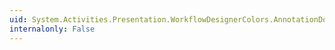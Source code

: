 ```yaml
---
uid: System.Activities.Presentation.WorkflowDesignerColors.AnnotationDockButtonHoverColor
internalonly: False
---
```

